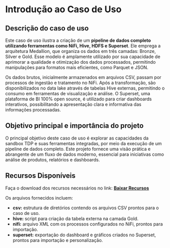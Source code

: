 # **Introdução ao Caso de Uso**

## Descrição do caso de uso
Este caso de uso ilustra a criação de um **pipeline de dados completo utilizando ferramentas como NiFi, Hive, HDFS e Superset**. Ele emprega a arquitetura Medallion, que organiza os dados em três camadas: Bronze, Silver e Gold. Esse modelo é amplamente utilizado por sua capacidade de aprimorar a qualidade e otimização dos dados processados, permitindo manipulações para formatos mais eficientes, como Parquet e JSON.

Os dados brutos, inicialmente armazenados em arquivos CSV, passam por processos de ingestão e tratamento no NiFi. Após a transformação, são disponibilizados no data lake através de tabelas Hive externas, permitindo o consumo em ferramentas de visualização e análise. O Superset, uma plataforma de BI 100% open source, é utilizado para criar dashboards interativos, possibilitando a apresentação clara e informativa das informações processadas.

## Objetivo principal e importância do projeto
O principal objetivo deste caso de uso é explorar as capacidades da sandbox TDP e suas ferramentas integradas, por meio da execução de um pipeline de dados completo. Este projeto fornece uma visão prática e abrangente de um fluxo de dados moderno, essencial para iniciativas como análise de produtos, relatórios e dashboards.

## Recursos Disponíveis
Faça o download dos recursos necessários no link: **[Baixar Recursos](../assets/assets.rar)**


Os arquivos fornecidos incluem:
- **csv:** estrutura de diretórios contendo os arquivos CSV prontos para o caso de uso.
- **hive:** script para criação da tabela externa na camada Gold.
- **nifi:** arquivo XML com os processos configurados no NiFi, prontos para importação.
- **superset:** exportação do dashboard e gráficos criados no Superset, prontos para importação e personalização.  
